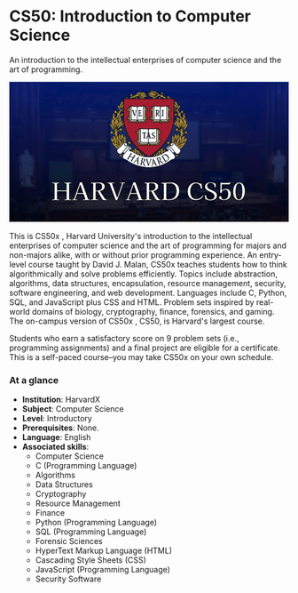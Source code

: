 # CS50: Introduction to Computer Science

An introduction to the intellectual enterprises of computer science and the art of programming.

![alt text](img/1693981266937.png)

This is CS50x , Harvard University's introduction to the intellectual enterprises of computer science and the art of programming for majors and non-majors alike, with or without prior programming experience. An entry-level course taught by David J. Malan, CS50x teaches students how to think algorithmically and solve problems efficiently. Topics include abstraction, algorithms, data structures, encapsulation, resource management, security, software engineering, and web development. Languages include C, Python, SQL, and JavaScript plus CSS and HTML. Problem sets inspired by real-world domains of biology, cryptography, finance, forensics, and gaming. The on-campus version of CS50x , CS50, is Harvard's largest course. 

Students who earn a satisfactory score on 9 problem sets (i.e., programming assignments) and a final project are eligible for a certificate. This is a self-paced course–you may take CS50x on your own schedule.

### At a glance

- **Institution**: HarvardX
- **Subject**: Computer Science
- **Level**: Introductory
- **Prerequisites**: None.
- **Language**: English
- **Associated skills**: 
    - Computer Science
    - C (Programming Language)
    - Algorithms
    - Data Structures
    - Cryptography
    - Resource Management
    - Finance
    - Python (Programming Language)
    - SQL (Programming Language)
    - Forensic Sciences
    - HyperText Markup Language (HTML)
    - Cascading Style Sheets (CSS)
    - JavaScript (Programming Language)
    - Security Software